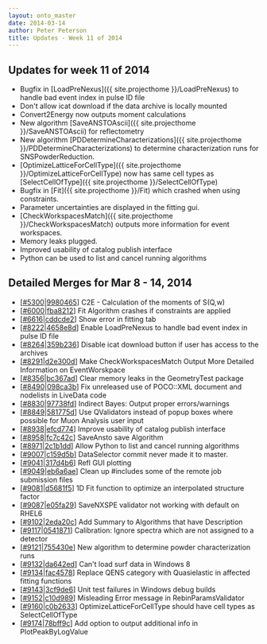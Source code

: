 ```yaml
---
layout: onto_master
date: 2014-03-14
author: Peter Peterson
title: Updates - Week 11 of 2014
---
```

Updates for week 11 of 2014
---------------------------
* Bugfix in [LoadPreNexus]({{ site.projecthome }}/LoadPreNexus) to handle bad event index in pulse ID file
* Don't allow icat download if the data archive is locally mounted
* Convert2Energy now outputs moment calculations
* New algorithm [SaveANSTOAscii]({{ site.projecthome }}/SaveANSTOAscii) for reflectometry
* New algorithm [PDDetermineCharacterizations]({{ site.projecthome }}/PDDetermineCharacterizations) to determine characterization runs for SNSPowderReduction.
* [OptimizeLatticeForCellType]({{ site.projecthome }}/OptimizeLatticeForCellType) now has same cell types as [SelectCellOfType]({{ site.projecthome }}/SelectCellOfType)
* Bugfix in [Fit]({{ site.projecthome }}/Fit) which crashed when using constraints.
* Parameter uncertainties are displayed in the fitting gui.
* [CheckWorkspacesMatch]({{ site.projecthome }}/CheckWorkspacesMatch) outputs more information for event workspaces.
* Memory leaks plugged.
* Improved usability of catalog publish interface
* Python can be used to list and cancel running algorithms

Detailed Merges for Mar 8 - 14, 2014
------------------------------------
* \[[#5300](http://trac.mantidproject.org/mantid/ticket/5300)|[9980465](https://github.com/mantidproject/mantid/commit/9980465b7e9e3346776384abfdd1962003b41528)\] C2E - Calculation of the moments of S(Q,w)
* \[[#6000](http://trac.mantidproject.org/mantid/ticket/6000)|[fba8212](https://github.com/mantidproject/mantid/commit/fba82127b5ae542cc86b7a70ce4a749daed7ef8b)\] Fit Algorithm crashes if constraints are applied
* \[[#6616](http://trac.mantidproject.org/mantid/ticket/6616)|[cddcde2](https://github.com/mantidproject/mantid/commit/cddcde2885e56aed7bd60db3fedd8a78b5d35855)\] Show error in fitting tab
* \[[#8222](http://trac.mantidproject.org/mantid/ticket/8222)|[4658e8d](https://github.com/mantidproject/mantid/commit/4658e8d2be0e20c24d7115f2797741b9722a524f)\] Enable LoadPreNexus to handle bad event index in pulse ID file
* \[[#8264](http://trac.mantidproject.org/mantid/ticket/8264)|[359b236](https://github.com/mantidproject/mantid/commit/359b2362d41bb3032a2ba69ff59770c46cf7d870)\] Disable icat download button if user has access to the archives
* \[[#8291](http://trac.mantidproject.org/mantid/ticket/8291)|[d2e300d](https://github.com/mantidproject/mantid/commit/d2e300d780401dc4b843ac21de6a4c50061ffc50)\] Make CheckWorkspacesMatch Output More Detailed Information on EventWorskpace
* \[[#8356](http://trac.mantidproject.org/mantid/ticket/8356)|[bc367ad](https://github.com/mantidproject/mantid/commit/bc367adcc9e386899a33b02550605e21f0780777)\] Clear memory leaks in the GeometryTest package
* \[[#8490](http://trac.mantidproject.org/mantid/ticket/8490)|[098ca3b](https://github.com/mantidproject/mantid/commit/098ca3bfc0891486e4e282402550bf68408e57a0)\] Fix unreleased use of POCO::XML document and nodelists in LiveData code
* \[[#8830](http://trac.mantidproject.org/mantid/ticket/8830)|[97738fd](https://github.com/mantidproject/mantid/commit/97738fdb76222377822ebe9d86a21ec6766d2e18)\] Indirect Bayes: Output proper errors/warnings
* \[[#8849](http://trac.mantidproject.org/mantid/ticket/8849)|[581775d](https://github.com/mantidproject/mantid/commit/581775dcf156496ab2439b8949f7775e24eb00ec)\] Use QValidators instead of popup boxes where possible for Muon Analysis user input
* \[[#8938](http://trac.mantidproject.org/mantid/ticket/8938)|[efcd774](https://github.com/mantidproject/mantid/commit/efcd7743386741c74765675ebc09b216c26c4ae1)\] Improve usability of catalog publish interface
* \[[#8958](http://trac.mantidproject.org/mantid/ticket/8958)|[fc7c42c](https://github.com/mantidproject/mantid/commit/fc7c42c56c36715f690b6dbbc1af713cd282727d)\] SaveAnsto save Algorithm
* \[[#8971](http://trac.mantidproject.org/mantid/ticket/8971)|[2c1b1dd](https://github.com/mantidproject/mantid/commit/2c1b1dd5fb185146cee0c48601aedea43348159c)\] Allow Python to list and cancel running algorithms
* \[[#9007](http://trac.mantidproject.org/mantid/ticket/9007)|[c159d5b](https://github.com/mantidproject/mantid/commit/c159d5b610dccf8c647e462a5234e77bcd80eee6)\] DataSelector commit never made it to master.
* \[[#9041](http://trac.mantidproject.org/mantid/ticket/9041)|[317d4b6](https://github.com/mantidproject/mantid/commit/317d4b6909d359c378e43a0345a756d3f93adcb0)\] Refl GUI plotting
* \[[#9049](http://trac.mantidproject.org/mantid/ticket/9049)|[eb6a6ae](https://github.com/mantidproject/mantid/commit/eb6a6ae77d1a3ecd29e23c3de855e189c8c2eb22)\] Clean up #includes some of the remote job submission files
* \[[#9081](http://trac.mantidproject.org/mantid/ticket/9081)|[d5681f5](https://github.com/mantidproject/mantid/commit/d5681f5fb69f234a191cac51c4bb33bf28e16f71)\] 1D Fit function to optimize an interpolated structure factor
* \[[#9087](http://trac.mantidproject.org/mantid/ticket/9087)|[e05fa29](https://github.com/mantidproject/mantid/commit/e05fa29642f29aab8005b42321b4b7284d2f7e93)\] SaveNXSPE validator not working with default on RHEL6
* \[[#9102](http://trac.mantidproject.org/mantid/ticket/9102)|[2eda20c](https://github.com/mantidproject/mantid/commit/2eda20cd738eab06b9ceb9a7683ffd49d26aa9b2)\] Add Summary to Algorithms that have Description
* \[[#9117](http://trac.mantidproject.org/mantid/ticket/9117)|[0541871](https://github.com/mantidproject/mantid/commit/0541871e7f886ecd20b0942976dc6412f5d0e952)\] Calibration: Ignore spectra which are not assigned to a detector
* \[[#9121](http://trac.mantidproject.org/mantid/ticket/9121)|[755430e](https://github.com/mantidproject/mantid/commit/755430ec37aa4bf6f4af549252928e0df336884d)\] New algorithm to determine powder characterization runs
* \[[#9132](http://trac.mantidproject.org/mantid/ticket/9132)|[da642ed](https://github.com/mantidproject/mantid/commit/da642ed9688f2cdf110d9487081872f92c337f66)\] Can't load surf data in Windows 8
* \[[#9134](http://trac.mantidproject.org/mantid/ticket/9134)|[fac4578](https://github.com/mantidproject/mantid/commit/fac457867117bacafa17c5c46f818ba20d8456e6)\] Replace QENS category with Quasielastic in affected fitting functions
* \[[#9143](http://trac.mantidproject.org/mantid/ticket/9143)|[3cf9de6](https://github.com/mantidproject/mantid/commit/3cf9de6845d7958f967ac2828e1edbcf86ffbc9a)\] Unit test failures in Windows debug builds
* \[[#9152](http://trac.mantidproject.org/mantid/ticket/9152)|[c10d989](https://github.com/mantidproject/mantid/commit/c10d989e0e68822df1f97b2871c9c64960e5ccc8)\] Misleading Error message in RebinParamsValidator
* \[[#9160](http://trac.mantidproject.org/mantid/ticket/9160)|[c0b2633](https://github.com/mantidproject/mantid/commit/c0b2633478dcd6c5317b00c8f1dc8f3b762157ac)\] OptimizeLatticeForCellType should have cell types as SelectCellOfType
* \[[#9174](http://trac.mantidproject.org/mantid/ticket/9174)|[78bff9c](https://github.com/mantidproject/mantid/commit/78bff9c6a0fcb131888421b82282a7c4576c3c43)\] Add option to output additional info in PlotPeakByLogValue
